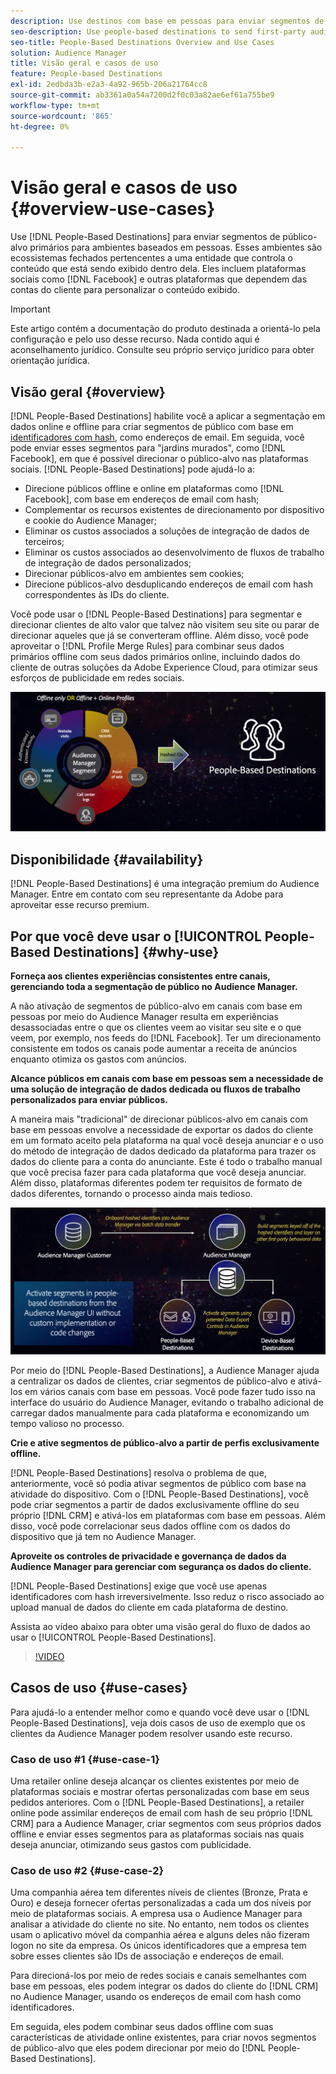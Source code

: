 ```yaml
---
description: Use destinos com base em pessoas para enviar segmentos de público-alvo primários para ambientes com base em pessoas. Esses ambientes são ecossistemas fechados pertencentes a uma entidade que controla o conteúdo que está sendo exibido dentro dela. Eles incluem plataformas sociais, como o Facebook, e outras plataformas que dependem das contas do cliente para personalizar o conteúdo exibido.
seo-description: Use people-based destinations to send first-party audience segments to people-based environments. These environments are closed ecosystems belonging to one entity that controls the content that is being displayed within it. They include social platforms such as Facebook, and other platforms that rely on customer accounts to personalize the displayed content.
seo-title: People-Based Destinations Overview and Use Cases
solution: Audience Manager
title: Visão geral e casos de uso
feature: People-based Destinations
exl-id: 2edbda3b-e2a3-4a92-965b-206a21764cc8
source-git-commit: ab3361a0a54a7200d2f0c03a82ae6ef61a755be9
workflow-type: tm+mt
source-wordcount: '865'
ht-degree: 0%

---
```


# Visão geral e casos de uso {#overview-use-cases}

Use [!DNL People-Based Destinations] para enviar segmentos de público-alvo primários para ambientes baseados em pessoas. Esses ambientes são ecossistemas fechados pertencentes a uma entidade que controla o conteúdo que está sendo exibido dentro dela. Eles incluem plataformas sociais como [!DNL Facebook] e outras plataformas que dependem das contas do cliente para personalizar o conteúdo exibido.

>[!IMPORTANT]
>Este artigo contém a documentação do produto destinada a orientá-lo pela configuração e pelo uso desse recurso. Nada contido aqui é aconselhamento jurídico. Consulte seu próprio serviço jurídico para obter orientação jurídica.

## Visão geral {#overview}

[!DNL People-Based Destinations] habilite você a aplicar a segmentação em dados online e offline para criar segmentos de público com base em [identificadores com hash](people-based-destinations-prerequisites.md#hashing-requirements), como endereços de email. Em seguida, você pode enviar esses segmentos para &quot;jardins murados&quot;, como [!DNL Facebook], em que é possível direcionar o público-alvo nas plataformas sociais. [!DNL People-Based Destinations] pode ajudá-lo a:

* Direcione públicos offline e online em plataformas como [!DNL Facebook], com base em endereços de email com hash;
* Complementar os recursos existentes de direcionamento por dispositivo e cookie do Audience Manager;
* Eliminar os custos associados a soluções de integração de dados de terceiros;
* Eliminar os custos associados ao desenvolvimento de fluxos de trabalho de integração de dados personalizados;
* Direcionar públicos-alvo em ambientes sem cookies;
* Direcione públicos-alvo desduplicando endereços de email com hash correspondentes às IDs do cliente.

Você pode usar o [!DNL People-Based Destinations] para segmentar e direcionar clientes de alto valor que talvez não visitem seu site ou parar de direcionar aqueles que já se converteram offline. Além disso, você pode aproveitar o [!DNL Profile Merge Rules] para combinar seus dados primários offline com seus dados primários online, incluindo dados do cliente de outras soluções da Adobe Experience Cloud, para otimizar seus esforços de publicidade em redes sociais.

![pbd-overview](assets/pbd-overview.png)

## Disponibilidade {#availability}

[!DNL People-Based Destinations] é uma integração premium do Audience Manager. Entre em contato com seu representante da Adobe para aproveitar esse recurso premium.

## Por que você deve usar o [!UICONTROL People-Based Destinations] {#why-use}

**Forneça aos clientes experiências consistentes entre canais, gerenciando toda a segmentação de público no Audience Manager.**

A não ativação de segmentos de público-alvo em canais com base em pessoas por meio do Audience Manager resulta em experiências desassociadas entre o que os clientes veem ao visitar seu site e o que veem, por exemplo, nos feeds do [!DNL Facebook]. Ter um direcionamento consistente em todos os canais pode aumentar a receita de anúncios enquanto otimiza os gastos com anúncios.

**Alcance públicos em canais com base em pessoas sem a necessidade de uma solução de integração de dados dedicada ou fluxos de trabalho personalizados para enviar públicos.**

A maneira mais &quot;tradicional&quot; de direcionar públicos-alvo em canais com base em pessoas envolve a necessidade de exportar os dados do cliente em um formato aceito pela plataforma na qual você deseja anunciar e o uso do método de integração de dados dedicado da plataforma para trazer os dados do cliente para a conta do anunciante. Este é todo o trabalho manual que você precisa fazer para cada plataforma que você deseja anunciar. Além disso, plataformas diferentes podem ter requisitos de formato de dados diferentes, tornando o processo ainda mais tedioso.

![pbd-overview](assets/pbd-diagram.png)

Por meio do [!DNL People-Based Destinations], a Audience Manager ajuda a centralizar os dados de clientes, criar segmentos de público-alvo e ativá-los em vários canais com base em pessoas. Você pode fazer tudo isso na interface do usuário do Audience Manager, evitando o trabalho adicional de carregar dados manualmente para cada plataforma e economizando um tempo valioso no processo.

**Crie e ative segmentos de público-alvo a partir de perfis exclusivamente offline.**

[!DNL People-Based Destinations] resolva o problema de que, anteriormente, você só podia ativar segmentos de público com base na atividade do dispositivo. Com o [!DNL People-Based Destinations], você pode criar segmentos a partir de dados exclusivamente offline do seu próprio [!DNL CRM] e ativá-los em plataformas com base em pessoas. Além disso, você pode correlacionar seus dados offline com os dados do dispositivo que já tem no Audience Manager.

**Aproveite os controles de privacidade e governança de dados da Audience Manager para gerenciar com segurança os dados do cliente.**

[!DNL People-Based Destinations] exige que você use apenas identificadores com hash irreversivelmente. Isso reduz o risco associado ao upload manual de dados do cliente em cada plataforma de destino.

Assista ao vídeo abaixo para obter uma visão geral do fluxo de dados ao usar o [!UICONTROL People-Based Destinations].

>[!VIDEO](https://video.tv.adobe.com/v/32585?captions=por_br)

## Casos de uso {#use-cases}

Para ajudá-lo a entender melhor como e quando você deve usar o [!DNL People-Based Destinations], veja dois casos de uso de exemplo que os clientes da Audience Manager podem resolver usando este recurso.

### Caso de uso #1 {#use-case-1}

Uma retailer online deseja alcançar os clientes existentes por meio de plataformas sociais e mostrar ofertas personalizadas com base em seus pedidos anteriores. Com o [!DNL People-Based Destinations], a retailer online pode assimilar endereços de email com hash de seu próprio [!DNL CRM] para a Audience Manager, criar segmentos com seus próprios dados offline e enviar esses segmentos para as plataformas sociais nas quais deseja anunciar, otimizando seus gastos com publicidade.

### Caso de uso #2 {#use-case-2}

Uma companhia aérea tem diferentes níveis de clientes (Bronze, Prata e Ouro) e deseja fornecer ofertas personalizadas a cada um dos níveis por meio de plataformas sociais. A empresa usa o Audience Manager para analisar a atividade do cliente no site. No entanto, nem todos os clientes usam o aplicativo móvel da companhia aérea e alguns deles não fizeram logon no site da empresa. Os únicos identificadores que a empresa tem sobre esses clientes são IDs de associação e endereços de email.

Para direcioná-los por meio de redes sociais e canais semelhantes com base em pessoas, eles podem integrar os dados do cliente do [!DNL CRM] no Audience Manager, usando os endereços de email com hash como identificadores.

Em seguida, eles podem combinar seus dados offline com suas características de atividade online existentes, para criar novos segmentos de público-alvo que eles podem direcionar por meio do [!DNL People-Based Destinations].
